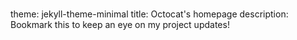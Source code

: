 #
theme: jekyll-theme-minimal
title: Octocat's homepage
description: Bookmark this to keep an eye on my project updates!
